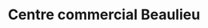 ---
title: "Centre commercial Beaulieu"
url: /nantes/centre-commercial-beaulieu/
shop: centre commercial
---